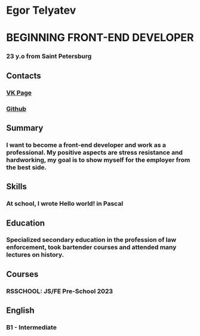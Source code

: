 # Egor Telyatev 
# BEGINNING FRONT-END DEVELOPER
### 23 y.o from Saint Petersburg

## Contacts
### [VK Page](https://vk.com/unsucked) 
### [Github](https://github.com/Suckiezi)

## Summary
### I want to become a front-end developer and work as a professional. My positive aspects are stress resistance and hardworking, my goal is to show myself for the employer from the best side.
## Skills
### At school, I wrote Hello world! in Pascal
## Education
### Specialized secondary education in the profession of law enforcement, took bartender courses and attended many lectures on history.
## Courses
### RSSCHOOL: JS/FE Pre-School 2023
## English
### B1 - Intermediate